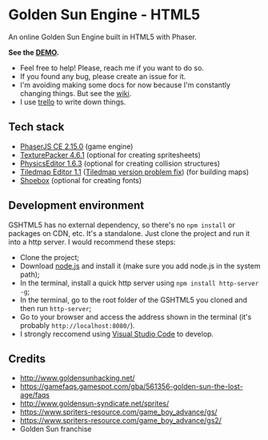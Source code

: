 # Golden Sun Engine - HTML5
An online Golden Sun Engine built in HTML5 with Phaser.

**See the [DEMO](https://jjppof.github.io/goldensun_html5/index).**

- Feel free to help! Please, reach me if you want to do so.
- If you found any bug, please create an issue for it.
- I'm avoiding making some docs for now because I'm constantly changing things. But see the [wiki](https://github.com/jjppof/goldensun_html5/wiki).
- I use [trello](https://trello.com/b/wPilgGBk/gshtml5) to write down things.

## Tech stack
- [PhaserJS CE 2.15.0](http://phaser.io/) (game engine)
- [TexturePacker 4.6.1](https://www.codeandweb.com/texturepacker) (optional for creating spritesheets)
- [PhysicsEditor 1.6.3](https://www.codeandweb.com/physicseditor) (optional for creating collision structures)
- [Tiledmap Editor 1.1](https://www.mapeditor.org/) ([Tiledmap version problem fix](https://github.com/bjorn/tiled/issues/2058#issuecomment-458975579)) (for building maps)
- [Shoebox](https://renderhjs.net/shoebox/) (optional for creating fonts)

## Development environment

GSHTML5 has no external dependency, so there's no `npm install` or packages on CDN, etc. It's a standalone. Just clone the project and run it into a http server. I would recommend these steps:
- Clone the project;
- Download [node.js](https://nodejs.org/en/download/) and install it (make sure you add node.js in the system path);
- In the terminal, install a quick http server using `npm install http-server -g`;
- In the terminal, go to the root folder of the GSHTML5 you cloned and then run `http-server`;
- Go to your browser and access the address shown in the terminal (it's probably `http://localhost:8080/`).
- I strongly reccomend using [Visual Studio Code](https://code.visualstudio.com/download) to develop.

## Credits
- http://www.goldensunhacking.net/
- https://gamefaqs.gamespot.com/gba/561356-golden-sun-the-lost-age/faqs
- http://www.goldensun-syndicate.net/sprites/
- https://www.spriters-resource.com/game_boy_advance/gs/
- https://www.spriters-resource.com/game_boy_advance/gs2/
- Golden Sun franchise
